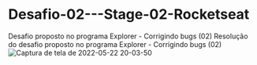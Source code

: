 # Desafio-02---Stage-02-Rocketseat
Desafio proposto no programa Explorer - Corrigindo bugs (02)
Resolução do desafio proposto no programa Explorer - Corrigindo bugs (02)![Captura de tela de 2022-05-22 20-03-50](https://user-images.githubusercontent.com/102126245/169719812-56881dc2-d4af-49d3-ab1f-ab1b74e2ad18.png)
